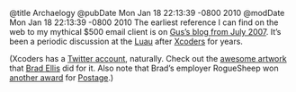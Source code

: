 @title Archaelogy
@pubDate Mon Jan 18 22:13:39 -0800 2010
@modDate Mon Jan 18 22:13:39 -0800 2010
The earliest reference I can find on the web to my mythical $500 email client is on <a href="http://gusmueller.com/blog/archives/2007/07/the_rise_of_the_os.html">Gus’s blog from July 2007</a>. It’s been a periodic discussion at the <a href="http://www.luaupolynesianlounge.com/">Luau</a> after <a href="http://www.seattlexcoders.org/">Xcoders</a> for years.

(Xcoders has a <a href="http://twitter.com/xcoders">Twitter account</a>, naturally. Check out the <a href="http://twitter.com/account/profile_image/xcoders?hreflang=en">awesome artwork</a> that <a href="http://www.halfapixelshort.com/">Brad Ellis</a> did for it. Also note that Brad’s employer RogueSheep won <a href="http://www.macworld.com/article/145088/2009/12/appgems_2009.html?lsrc=top_1">another award</a> for <a href="http://postage.roguesheep.com/">Postage</a>.)
